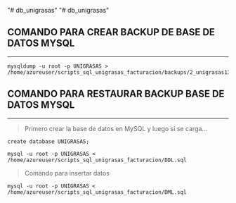 "# db_unigrasas"  "# db_unigrasas" 

## COMANDO PARA CREAR BACKUP DE BASE DE DATOS MYSQL
------------------------------------------------
```
mysqldump -u root -p UNIGRASAS > /home/azureuser/scripts_sql_unigrasas_facturacion/backups/2_unigrasas13052021.sql
```

## COMANDO PARA RESTAURAR BACKUP BASE DE DATOS MYSQL
-----------------------------------------------
> Primero crear la base de datos en MySQL y luego si se carga...
```
create database UNIGRASAS;

mysql -u root -p UNIGRASAS < /home/azureuser/scripts_sql_unigrasas_facturacion/DDL.sql
```
> Comando para insertar datos
```
mysql -u root -p UNIGRASAS < /home/azureuser/scripts_sql_unigrasas_facturacion/DML.sql
```

<!-- ojo - Crear repositorio con backups -->